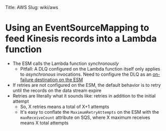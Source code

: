 Title: AWS
Slug: wiki/aws

# Using an EventSourceMapping to feed Kinesis records into a Lambda function

* The ESM calls the Lambda function _synchronously_
    - Pitfall: A DLQ configured on the Lambda function itself only applies to
      _asynchronous_ invocations. Need to configure the DLQ as an [on-failure destination on
      the
      ESM](https://aws.amazon.com/blogs/compute/new-aws-lambda-controls-for-stream-processing-and-asynchronous-invocations/)
* If retries are not configured on the ESM, the default behavior is to retry
  until the records on the data stream expire
* Retries are literally what it sounds like: retries in addition to the initial
  attempt
    - So, X retries means a total of X+1 attempts
    - It's easy to conflate the `MaximumRetryAttempts` on the ESM with the
      `maxReceiveCount` attribute on SQS, where X maximum receives means X total
      attempts
